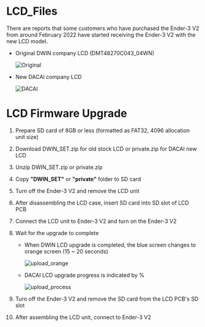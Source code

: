 # LCD_Files

There are reports that some customers who have purchased the Ender-3 V2 from around February 2022 have started receiving the Ender-3 V2 with the new LCD model.

- Original DWIN company LCD (DMT48270C043_04WN)

   ![Original](https://user-images.githubusercontent.com/96027590/160739673-da6cefa5-aecd-47f4-b4ac-e7bdbee6d9c3.jpg)

- New DACAI company LCD

   ![DACAI](https://user-images.githubusercontent.com/96027590/160739604-999c6b64-5a9f-4268-8170-a53d8b7b100c.jpg)

# LCD Firmware Upgrade

1. Prepare SD card of 8GB or less (formatted as FAT32, 4096 allocation unit size)
2. Download DWIN_SET.zip for old stock LCD or private.zip for DACAI new LCD
3. Unzip DWIN_SET.zip or private.zip
4. Copy **"DWIN_SET"** or **"private"** folder to SD card
5. Turn off the Ender-3 V2 and remove the LCD unit
6. After disassembling the LCD case, insert SD card into SD slot of LCD PCB
7. Connect the LCD unit to Ender-3 V2 and turn on the Ender-3 V2
8. Wait for the upgrade to complete
   - When DWIN LCD upgrade is completed, the blue screen changes to orange screen (15 ~ 20 seconds)

      ![upload_orange](https://user-images.githubusercontent.com/96027590/160743404-54f73bff-4f23-4674-b9e9-6c69251ac3e2.jpg)

   - DACAI LCD upgrade progress is indicated by %

      ![upload_process](https://user-images.githubusercontent.com/96027590/160743433-dc306dad-0d01-4379-8a2e-1d86016cf970.jpg)

9. Turn off the Ender-3 V2 and remove the SD card from the LCD PCB's SD slot
10. After assembling the LCD unit, connect to Ender-3 V2
